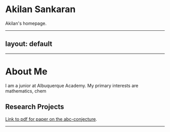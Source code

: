 # Akilan Sankaran
Akilan's homepage.

---
layout: default
---


* * *

# About Me

I am a junior at Albuquerque Academy. My primary interests are mathematics, chem

## Research Projects

[Link to pdf for paper on the abc-conjecture](./isef_paper_abcs.pdf).

* * *
